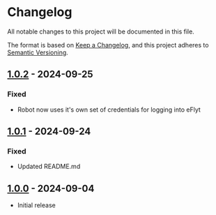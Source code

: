 # Changelog

All notable changes to this project will be documented in this file.

The format is based on [Keep a Changelog](https://keepachangelog.com/en/1.0.0/),
and this project adheres to [Semantic Versioning](https://semver.org/spec/v2.0.0.html).

## [1.0.2] - 2024-09-25

### Fixed

- Robot now uses it's own set of credentials for logging into eFlyt

## [1.0.1] - 2024-09-24

### Fixed

- Updated README.md

## [1.0.0] - 2024-09-04

- Initial release

[Unreleased]: https://github.com/itk-dev-rpa/eflyt-udsoegning-af-telefonnumre/compare/1.0.2...HEAD
[1.0.2]: https://github.com/itk-dev-rpa/eflyt-udsoegning-af-telefonnumre/releases/tag/1.0.2
[1.0.1]: https://github.com/itk-dev-rpa/eflyt-udsoegning-af-telefonnumre/releases/tag/1.0.1
[1.0.0]: https://github.com/itk-dev-rpa/eflyt-udsoegning-af-telefonnumre/releases/tag/1.0.0
